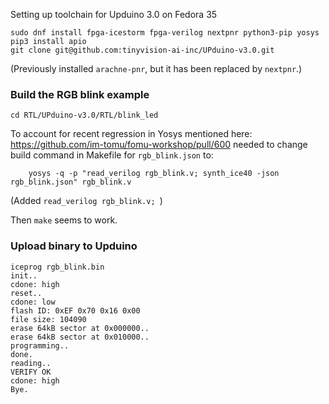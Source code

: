 Setting up toolchain for Upduino 3.0 on Fedora 35

```
sudo dnf install fpga-icestorm fpga-verilog nextpnr python3-pip yosys
pip3 install apio
git clone git@github.com:tinyvision-ai-inc/UPduino-v3.0.git
```
(Previously installed `arachne-pnr`, but it has been replaced by `nextpnr`.)

### Build the RGB blink example

`cd RTL/UPduino-v3.0/RTL/blink_led`

To account for recent regression in Yosys mentioned here: https://github.com/im-tomu/fomu-workshop/pull/600
needed to change build command in Makefile for `rgb_blink.json` to:

`    yosys -q -p "read_verilog rgb_blink.v; synth_ice40 -json rgb_blink.json" rgb_blink.v`

(Added `read_verilog rgb_blink.v; `)

Then `make` seems to work.

### Upload binary to Upduino

```
iceprog rgb_blink.bin
init..
cdone: high
reset..
cdone: low
flash ID: 0xEF 0x70 0x16 0x00
file size: 104090
erase 64kB sector at 0x000000..
erase 64kB sector at 0x010000..
programming..
done.                 
reading..
VERIFY OK             
cdone: high
Bye.
```
